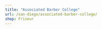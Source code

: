 ```yaml
---
title: "Associated Barber College"
url: /san-diego/associated-barber-college/
shop: Friseur
---
```

